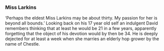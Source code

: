 ### Miss Larkins

‘Perhaps the eldest Miss Larkins may be about thirty. My passion for her is beyond all bounds.’ Looking back on his 17 year old self an indulgent David remembers thinking that at least he would be 21 in a few years, apparently forgetting that the object of his devotion would by then be 34. He is deeply dejected for at least a week when she marries an elderly hop grower by the name of Chestle.
